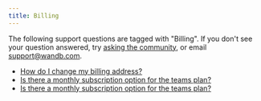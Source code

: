 ```yaml
---
title: Billing 
---
```

The following support questions are tagged with "Billing". If you don't see 
your question answered, try [asking the community](https://community.wandb.ai/), 
or email [support@wandb.com](mailto:support@wandb.com).

- [How do I change my billing address?](change_billing_address.md)
- [Is there a monthly subscription option for the teams plan?](monthly_subscription_option_teams_plan.md)
- [Is there a monthly subscription option for the teams plan?](there_monthly_subscription_option_teams_plan.md)
